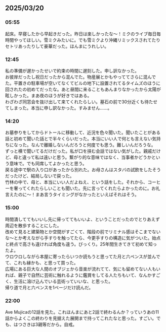 ## 2025/03/20
### 05:55
起床。早寝したから早起きだった。昨日は楽しかったな～！ミクのライブ毎日毎時間やってほしい。雪ミクみたいに。でも雪ミクより沖縄リミックスされてたりセトリあったりして豪華だった。ほんまにうれしい。
### 12:45
私の準備が遅かったせいで約束の時間に遅刻した。申し訳なかった。\
お彼岸だったし祝日だったから混んでた。物産展とかもやっててさらに混んでた。平置きの駐車場が空いてなくてビルの地下に設置されてるタイムズのほうに回されたの初めてだったな。あと昼間に来ることもあんまりなかったから太陽が眩しかった。まあ夜のほうが好きではある。\
わざわざ同窓会を抜け出して来てくれたらしい。墓石の前で30分近くも待たせてしまった。本当に申し訳なかった。すみません……。
### 14:20
お墓参りをしてからドトールに移動して、近況を色々聞いた。聞いたことがある話と初めて聞いた話とで半々くらいだった。本当にいい人で何とも言えない気持ちになった。なんで離婚しないんだろうと何度でも思う。難しいんだろうな。\
ずっと横で聞いてるだけだった。私が口を挟む会話ではない気がした。親戚だけど、母と違って私は遠いと思う。繋がり的な意味ではなく、当事者かどうかという意味で。でも同席してよかったと思う。\
戻る途中で駅の入り口があったから別れた。お母さんはスタバの試飲をしたそうだったけど、結局しないで戻った。\
竹林の中で、母と、本当にいい人だよねえ、という話をした。それから、コーヒーを奢ってくれたらしいことも聞いた。先に言ってくれたらよかったのに。お礼言えたのに～！まあ言うタイミングがなかったといえばそれはそう。
### 15:00
時間潰しててもいいし先に帰っててもいいよ、ということだったのでとりあえず周辺を散歩することにした。\
改めて見ると建築物とか空間がすごくて、階段の前でリミナル感はそこまでないな～とか考えながら手すりを触ってたら、今更手すりの構造に気がついた。始点と終点で高さも違ければ角度も違う。びっくり。25年間生きてきて初めて知ったよ。\
ウロウロしながら本屋に寄ったらいつか読もうと思ってた月と六ペンスが並んでて、これも縁かも、と思って買った。\
広場にある巨大な人間のオブジェから音楽が流れてて、気にも留めてない人もいれば、親子で自然に芸術に触れるように鑑賞をしてる人たちもいて、なんかすごく、生活に溶け込んでいる芸術っていいな、と思った。\
帰り道で月と六ペンスを1ページだけ読んだ。
### 22:00
Ave Mujicaの12話を見た。これほんまにあと2話で終わるんか？っていうあの11話からよくこの終わりを見据えた展開まで持ってこれたなと思った。すごい。でも、はつさきは3親等だから。自戒。
